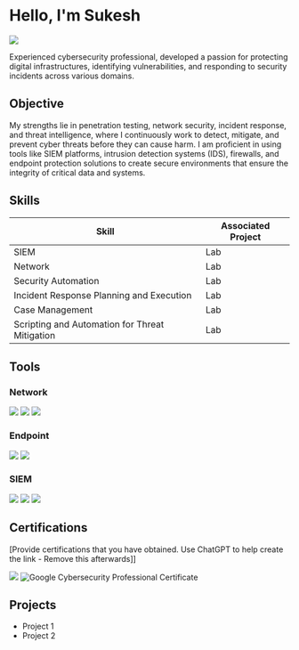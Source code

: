 
# Hello, I'm Sukesh
<a href="https://linkedin.com/in/sukesh-info"><img src="https://img.shields.io/badge/-LinkedIn-0072b1?&style=for-the-badge&logo=linkedin&logoColor=white" /></a>


Experienced cybersecurity professional, developed a passion for protecting digital infrastructures, identifying vulnerabilities, and responding to security incidents across various domains.

## Objective

My strengths lie in penetration testing, network security, incident response, and threat intelligence, where I continuously work to detect, mitigate, and prevent cyber threats before they can cause harm. I am proficient in using tools like SIEM platforms, intrusion detection systems (IDS), firewalls, and endpoint protection solutions to create secure environments that ensure the integrity of critical data and systems.

## Skills


| Skill                                         | Associated Project         |
|-----------------------------------------------|----------------------------|
| SIEM                                          | Lab|
| Network                                       | Lab|
| Security Automation                           | Lab|
| Incident Response Planning and Execution      | Lab|
| Case Management                               | Lab|
| Scripting and Automation for Threat Mitigation| Lab|

## Tools


### Network
<div>
    <img src="https://img.shields.io/badge/-Wireshark-1679A7?&style=for-the-badge&logo=Wireshark&logoColor=white" />
    <img src="https://img.shields.io/badge/-Suricata-EF3B2D?&style=for-the-badge&logo=Suricata&logoColor=white" />
    <img src="https://img.shields.io/badge/-Zeek-777BB4?&style=for-the-badge&logo=Zeek&logoColor=white" />
</div>

### Endpoint
<div>
    <img src="https://img.shields.io/badge/-Microsoft_Defender_for_Endpoint-00A4EF?&style=for-the-badge&logo=Microsoft&logoColor=white" />
    <img src="https://img.shields.io/badge/-Velociraptor-4B275F?&style=for-the-badge&logo=Velociraptor&logoColor=white" />
</div>

### SIEM
<div>
    <img src="https://img.shields.io/badge/-Microsoft_Sentinel-0078D4?&style=for-the-badge&logo=Microsoft&logoColor=white" />
    <img src="https://img.shields.io/badge/-Splunk-000000?&style=for-the-badge&logo=Splunk&logoColor=white" />
    <img src="https://img.shields.io/badge/-Elastic-005571?&style=for-the-badge&logo=Elastic&logoColor=white" />
</div>

## Certifications
[Provide certifications that you have obtained. Use ChatGPT to help create the link - Remove this afterwards]]
<div>
<img src="https://img.shields.io/badge/-Security%2B-FF0000?&style=for-the-badge&logo=CompTIA&logoColor=white" />
<img src="https://img.shields.io/badge/Google_Cybersecurity-Professional_Certificate-blue?style=for-the-badge&logo=google&logoColor=white" alt="Google Cybersecurity Professional Certificate" />


## Projects
- Project 1
- Project 2

